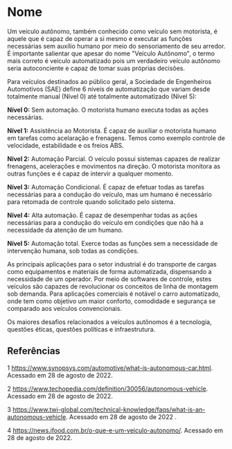# Nome
Um veículo autônomo, também conhecido como veículo sem motorista, é aquele que é capaz de operar a si mesmo e executar as funções necessárias sem auxílio humano por meio do sensoriamento de seu arredor. É importante salientar que apesar do nome "Veículo Autônomo", o termo mais correto é veículo automatizado pois um verdadeiro veículo autônomo seria autoconciente e capaz de tomar suas próprias decisões.

Para veículos destinados ao público geral, a Sociedade de Engenheiros Automotivos (SAE) define 6 níveis de automatização que variam desde totalmente manual (Nível 0) até totalmente automatizado (Nível 5):

**Nível 0:** Sem automação. O motorista humano executa todas as ações necessárias.

**Nível 1:** Assistência ao Motorista. É capaz de auxiliar o motorista humano em tarefas como acelaração e frenagens. Temos como exemplo controle de velocidade, estabilidade e os freios ABS.

**Nível 2:** Automação Parcial. O veículo possui sistemas capazes de realizar frenagens, acelerações e movimentos na direção. O motorista monitora as outras funções e é capaz de intervir a qualquer momento.

**Nível 3:** Automação Condicional. É capaz de efetuar todas as tarefas necessárias para a condução do veículo, mas um humano é necessário para retomada de controle quando solicitado pelo sistema.

**Nível 4:** Alta automação. É capaz de desempenhar todas as ações necessárias para a condução do veículo em condições que não há a necessidade da atenção de um humano.

**Nível 5:** Automação total. Exerce todas as funções sem a necessidade de intervenção humana, sob todas as condições.

As principais aplicações para o setor industrial é do transporte de cargas como equipamentos e materiais de forma automatizada, dispensando a necessidade de um operador. Por meio de softwares de controle, estes veículos são capazes de revolucionar os conceitos de linha de montagem sob demanda. Para aplicações comerciais é notável o carro automatizado, onde tem como objetivo um maior conforto, comodidade e segurança se comparado aos veículos convencionais.

Os maiores desafios relacionados a veículos autônomos é a tecnologia, questões éticas, questões políticas e infraestrutura.

## Referências

1 https://www.synopsys.com/automotive/what-is-autonomous-car.html. Acessado em 28 de agosto de 2022.

2 https://www.techopedia.com/definition/30056/autonomous-vehicle.  Acessado em 28 de agosto de 2022.

3 https://www.twi-global.com/technical-knowledge/faqs/what-is-an-autonomous-vehicle.  Acessado em 28 de agosto de 2022 .

4 https://news.ifood.com.br/o-que-e-um-veiculo-autonomo/. Acessado em 28 de agosto de 2022.
